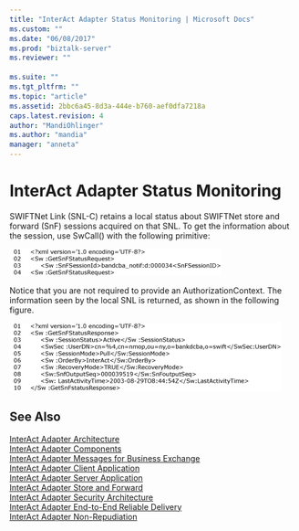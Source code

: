 ```yaml
---
title: "InterAct Adapter Status Monitoring | Microsoft Docs"
ms.custom: ""
ms.date: "06/08/2017"
ms.prod: "biztalk-server"
ms.reviewer: ""

ms.suite: ""
ms.tgt_pltfrm: ""
ms.topic: "article"
ms.assetid: 2bbc6a45-8d3a-444e-b760-aef0dfa7218a
caps.latest.revision: 4
author: "MandiOhlinger"
ms.author: "mandia"
manager: "anneta"
---
```

# InterAct Adapter Status Monitoring
SWIFTNet Link (SNL-C) retains a local status about SWIFTNet store and forward (SnF) sessions acquired on that SNL. To get the information about the session, use SwCall() with the following primitive:  
  
 ![Getting session information](../../adapters-and-accelerators/fileact-interact/media/b7feb4b4-de92-4bb9-bcfe-363a127d0ed2.gif "b7feb4b4-de92-4bb9-bcfe-363a127d0ed2")  
  
 Notice that you are not required to provide an AuthorizationContext. The information seen by the local SNL is returned, as shown in the following figure.  
  
 ![Session status information](../../adapters-and-accelerators/fileact-interact/media/afd46393-a11d-4b4a-a66b-eba5f049f306.gif "afd46393-a11d-4b4a-a66b-eba5f049f306")  
  
## See Also  
 [InterAct Adapter Architecture](../../adapters-and-accelerators/fileact-interact/interact-adapter-architecture.md)   
 [InterAct Adapter Components](../../adapters-and-accelerators/fileact-interact/interact-adapter-components.md)   
 [InterAct Adapter Messages for Business Exchange](../../adapters-and-accelerators/fileact-interact/interact-adapter-messages-for-business-exchange.md)   
 [InterAct Adapter Client Application](../../adapters-and-accelerators/fileact-interact/interact-adapter-client-application.md)   
 [InterAct Adapter Server Application](../../adapters-and-accelerators/fileact-interact/interact-adapter-server-application.md)   
 [InterAct Adapter Store and Forward](../../adapters-and-accelerators/fileact-interact/interact-adapter-store-and-forward.md)   
 [InterAct Adapter Security Architecture](../../adapters-and-accelerators/fileact-interact/interact-adapter-security-architecture.md)   
 [InterAct Adapter End-to-End Reliable Delivery](../../adapters-and-accelerators/fileact-interact/interact-adapter-end-to-end-reliable-delivery.md)   
 [InterAct Adapter Non-Repudiation](../../adapters-and-accelerators/fileact-interact/interact-adapter-non-repudiation.md)